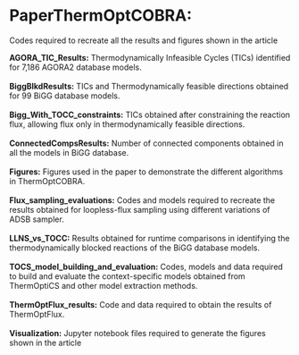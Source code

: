 # PaperThermOptCOBRA:
Codes required to recreate all the results and figures shown in the article

**AGORA_TIC_Results:** Thermodynamically Infeasible Cycles (TICs) identified for 7,186 AGORA2 database models. <br> <br>
**BiggBlkdResults:** TICs and Thermodynamically feasible directions obtained for 99 BiGG database models. <br> <br>
**Bigg_With_TOCC_constraints:** TICs obtained after constraining the reaction flux, allowing flux only in thermodynamically feasible directions.<br><br>
**ConnectedCompsResults:** Number of connected components obtained in all the models in BiGG database.<br><br>
**Figures:** Figures used in the paper to demonstrate the different algorithms in ThermOptCOBRA.<br><br>
**Flux_sampling_evaluations:** Codes and models required to recreate the results obtained for loopless-flux sampling using different variations of ADSB sampler.<br><br>
**LLNS_vs_TOCC:** Results obtained for runtime comparisons in identifying the thermodynamically blocked reactions of the BiGG database models.<br><br>
**TOCS_model_building_and_evaluation:** Codes, models and data required to build and evaluate the context-specific models obtained from ThermOptiCS and other model extraction methods.<br><br>
**ThermOptFlux_results:** Code and data required to obtain the results of ThermOptFlux.<br><br>
**Visualization:** Jupyter notebook files required to generate the figures shown in the article<br><br>

